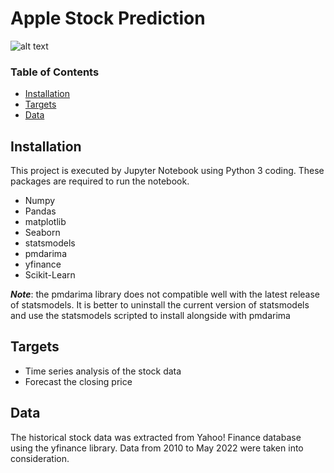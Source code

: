 # Apple Stock Prediction

![alt text](https://www.cubicpromote.com.au/wp/wp-content/uploads/2018/08/current-apple-logo.jpg)

### Table of Contents

- [Installation](#installation)
- [Targets](#questions)
- [Data](#data)

## Installation<a name="installation"></a>

This project is executed by Jupyter Notebook using Python 3 coding. These packages are required to run the notebook.
- Numpy
- Pandas
- matplotlib 
- Seaborn
- statsmodels
- pmdarima
- yfinance
- Scikit-Learn

***Note***: the pmdarima library does not compatible well with the latest release of statsmodels. It is better to uninstall the current version of statsmodels and use the statsmodels scripted to install alongside with pmdarima

## Targets<a name="questions"></a>

- Time series analysis of the stock data
- Forecast the closing price


## Data<a name="data"></a>

The historical stock data was extracted from Yahoo! Finance database using the yfinance library. Data from 2010 to May 2022 were taken into consideration.

